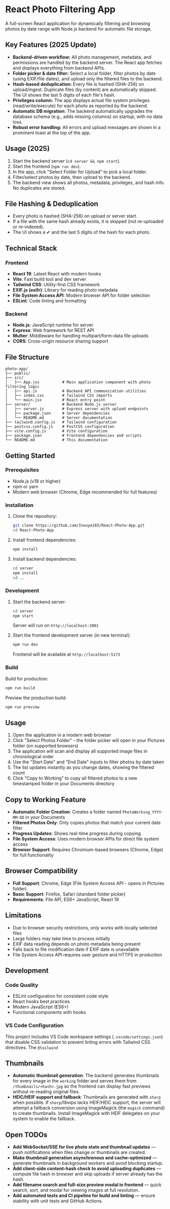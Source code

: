 # React Photo Filtering App

A full-screen React application for dynamically filtering and browsing photos by date range with Node.js backend for automatic file storage.

## Key Features (2025 Update)

- **Backend-driven workflow:** All photo management, metadata, and permissions are handled by the backend server. The React app fetches and displays everything from backend APIs.
- **Folder picker & date filter:** Select a local folder, filter photos by date (using EXIF/file dates), and upload only the filtered files to the backend.
- **Hash-based deduplication:** Every file is hashed (SHA-256) on upload/ingest. Duplicate files (by content) are automatically skipped. The UI shows the last 5 digits of each file's hash.
- **Privileges column:** The app displays actual file system privileges (read/write/execute) for each photo as reported by the backend.
- **Automatic DB migration:** The backend automatically upgrades the database schema (e.g., adds missing columns) on startup, with no data loss.
- **Robust error handling:** All errors and upload messages are shown in a prominent toast at the top of the app.

## Usage (2025)

1. Start the backend server (`cd server && npm start`).
2. Start the frontend (`npm run dev`).
3. In the app, click "Select Folder for Upload" to pick a local folder.
4. Filter/select photos by date, then upload to the backend.
5. The backend view shows all photos, metadata, privileges, and hash info. No duplicates are stored.

## File Hashing & Deduplication

- Every photo is hashed (SHA-256) on upload or server start.
- If a file with the same hash already exists, it is skipped (not re-uploaded or re-indexed).
- The UI shows a ✔ and the last 5 digits of the hash for each photo.

## Technical Stack

### Frontend
- **React 19**: Latest React with modern hooks
- **Vite**: Fast build tool and dev server
- **Tailwind CSS**: Utility-first CSS framework
- **EXIF.js (exifr)**: Library for reading photo metadata
- **File System Access API**: Modern browser API for folder selection
- **ESLint**: Code linting and formatting

### Backend
- **Node.js**: JavaScript runtime for server
- **Express**: Web framework for REST API
- **Multer**: Middleware for handling multipart/form-data file uploads
- **CORS**: Cross-origin resource sharing support

## File Structure

```
photo-app/
├── public/
├── src/
│   ├── App.jsx          # Main application component with photo filtering logic
│   ├── api.js           # Backend API communication utilities
│   ├── index.css        # Tailwind CSS imports
│   └── main.jsx         # React entry point
├── server/              # Backend Node.js server
│   ├── server.js        # Express server with upload endpoints
│   ├── package.json     # Server dependencies
│   └── README.md        # Server documentation
├── tailwind.config.js   # Tailwind configuration
├── postcss.config.js    # PostCSS configuration
├── vite.config.js       # Vite configuration
├── package.json         # Frontend dependencies and scripts
└── README.md            # This documentation
```

## Getting Started

### Prerequisites

- Node.js (v18 or higher)
- npm or yarn
- Modern web browser (Chrome, Edge recommended for full features)

### Installation

1. Clone the repository:
   ```bash
   git clone https://github.com/Inouye165/React-Photo-App.git
   cd React-Photo-App
   ```

2. Install frontend dependencies:
   ```bash
   npm install
   ```

3. Install backend dependencies:
   ```bash
   cd server
   npm install
   cd ..
   ```

### Development

1. Start the backend server:
   ```bash
   cd server
   npm start
   ```
   Server will run on `http://localhost:3001`

2. Start the frontend development server (in new terminal):
   ```bash
   npm run dev
   ```
   Frontend will be available at `http://localhost:5173`

### Build

Build for production:
```bash
npm run build
```

Preview the production build:
```bash
npm run preview
```

## Usage

1. Open the application in a modern web browser
2. Click "Select Photos Folder" - the folder picker will open in your Pictures folder (on supported browsers)
3. The application will scan and display all supported image files in chronological order
4. Use the "Start Date" and "End Date" inputs to filter photos by date taken
5. The list updates instantly as you change dates, showing the filtered count
6. Click "Copy to Working" to copy all filtered photos to a new timestamped folder in your Documents directory

## Copy to Working Feature

- **Automatic Folder Creation**: Creates a folder named `PhotoWorking_YYYY-MM-DD` in your Documents
- **Filtered Photos Only**: Only copies photos that match your current date filter
- **Progress Updates**: Shows real-time progress during copying
- **File System Access**: Uses modern browser APIs for direct file system access
- **Browser Support**: Requires Chromium-based browsers (Chrome, Edge) for full functionality

## Browser Compatibility

- **Full Support**: Chrome, Edge (File System Access API - opens in Pictures folder)
- **Basic Support**: Firefox, Safari (standard folder picker)
- **Requirements**: File API, ES6+ JavaScript, React 19

## Limitations

- Due to browser security restrictions, only works with locally selected files
- Large folders may take time to process initially
- EXIF data reading depends on photo metadata being present
- Falls back to file modification date if EXIF date is unavailable
- File System Access API requires user gesture and HTTPS in production

## Development

### Code Quality

- ESLint configuration for consistent code style
- React hooks best practices
- Modern JavaScript (ES6+)
- Functional components with hooks

### VS Code Configuration

This project includes VS Code workspace settings (`.vscode/settings.json`) that disable CSS validation to prevent linting errors with Tailwind CSS directives. The `@tailwind`

## Thumbnails

- **Automatic thumbnail generation**: The backend generates thumbnails for every image in the `working` folder and serves them from `/thumbnails/<hash>.jpg` so the frontend can display fast previews without re-reading original files.
- **HEIC/HEIF support and fallback**: Thumbnails are generated with `sharp` when possible. If `sharp`/libvips lacks HEIF/HEIC support, the server will attempt a fallback conversion using ImageMagick (the `magick` command) to create thumbnails. Install ImageMagick with HEIF delegates on your system to enable the fallback.

## Open TODOs

- **Add WebSocket/SSE for live photo state and thumbnail updates** — push notifications when files change or thumbnails are created.
- **Make thumbnail generation asynchronous and cache-optimized** — generate thumbnails in background workers and avoid blocking startup.
- **Add client-side content-hash check to avoid uploading duplicates** — compute file hash in browser and skip uploads if server already has the hash.
- **Add filename search and full-size preview modal in frontend** — quick search, sort, and modal for viewing images at full resolution.
- **Add automated tests and CI pipeline for build and linting** — ensure stability with unit tests and GitHub Actions.